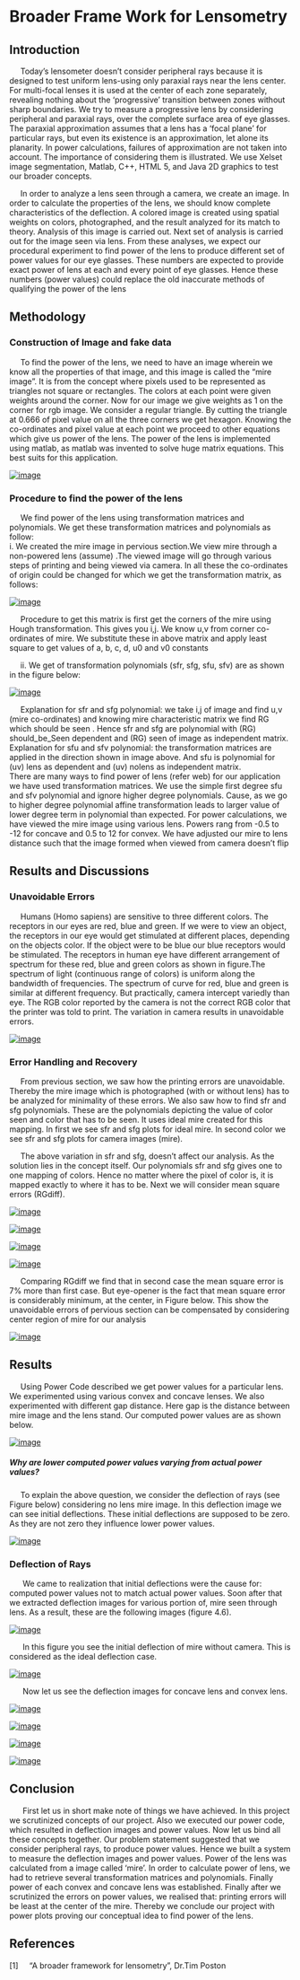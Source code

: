 <BODY>

<DIV id="id_1">
<H1> Broader Frame Work for Lensometry</H1>
</DIV>
<DIV id="id_2_1">
<P class="p9 ft6"><H2> Introduction </H2></P>
<P class="p10 ft6">&nbsp;&nbsp;&nbsp;&nbsp;&nbsp;Today’s lensometer doesn’t consider peripheral rays because it is 
designed to test uniform lens-using only paraxial rays near the lens center. For multi-focal lenses it is used at the center of each zone separately,
revealing nothing about the ‘progressive’ transition between zones without sharp boundaries. We try to measure a progressive lens by considering
peripheral and paraxial rays, over the complete surface area of eye glasses. The paraxial approximation assumes that a lens has a ‘focal plane’ for
particular rays, but even its existence is an approximation, let alone its planarity. In power calculations, failures of approximation are not taken into
account. The importance of considering them is illustrated. We use Xelset image segmentation, Matlab, C++, HTML 5, and Java 2D graphics to test
our broader concepts.
</P>
<P class="p10 ft6">&nbsp;&nbsp;&nbsp;&nbsp;&nbsp;In order to analyze a lens seen through a camera, we create an
image. In order to calculate the properties of the lens, we should know complete characteristics of the deflection. A colored image is created using
spatial weights on colors, photographed, and the result analyzed for its match to theory. Analysis of this image is carried out. Next set of analysis is carried out for the image seen via lens. From these analyses, we expect our procedural experiment to find power of the lens to produce different set of
power values for our eye glasses. These numbers are expected to provide exact power of lens at each and every point of eye glasses. Hence these
numbers (power values) could replace the old inaccurate methods of qualifying the power of the lens
</P>
</DIV>
<DIV id="id_2_2">
<P class="p9 ft6"><H2> Methodology </H2></P>
</DIV>
<DIV id="id_2_2">
<P class="p9 ft6"><H3> Construction of Image and fake data </H3></P>
<P class="p12 ft6">&nbsp;&nbsp;&nbsp;&nbsp;&nbsp;To find the power of the lens, we need to have an image wherein we know
all the properties of that image, and this image is called the “mire image”. It is from the concept where pixels used to be represented as triangles not square or rectangles. The colors at each point were given weights around the corner. Now for our image we give weights as 1 on the corner for rgb image. We consider a regular triangle. By cutting the triangle at 0.666 of pixel value on all the three corners we get hexagon. Knowing the co-ordinates and pixel value at each point we proceed to other equations which give us power of the lens. The power of the lens is implemented using matlab, as matlab was invented to solve huge matrix equations. This best suits for this application.
</P>
</DIV>
<p><a href="https://cloud.githubusercontent.com/assets/11435669/21469149/711a5698-ca0a-11e6-8192-8c2f1c8a3aed.png" target="_blank"><img src="https://cloud.githubusercontent.com/assets/11435669/21469149/711a5698-ca0a-11e6-8192-8c2f1c8a3aed.png" alt="image" style="max-width:100%;"></a></p>
<DIV id="id_2_3">
<P class="p9 ft6"><H3> Procedure to find the power of the lens </H3></P>
<P class="p15 ft6">&nbsp;&nbsp;&nbsp;&nbsp;&nbsp;We find power of the lens using transformation matrices and polynomials.
We get these transformation matrices and polynomials as follow:
<br />
i. We created the mire image in pervious section.We view mire through a non-powered lens (assume) .The viewed image will go through various steps of printing and being viewed via camera. In all these the co-ordinates of origin could be changed for which we get the transformation matrix, as follows:
</P>
</DIV>
<p><a href="https://cloud.githubusercontent.com/assets/11435669/21469169/e192d850-ca0a-11e6-9cbd-e4aac6fb2ecb.png" target="_blank"><img src="https://cloud.githubusercontent.com/assets/11435669/21469169/e192d850-ca0a-11e6-9cbd-e4aac6fb2ecb.png" alt="image" style="max-width:100%;"></a></p>
<DIV id="id_2_3">
<P class="p15 ft6">&nbsp;&nbsp;&nbsp;&nbsp;&nbsp;Procedure to get this matrix is first get the corners of the mire using Hough transformation. This gives you i,j. We know u,v from corner co-ordinates of mire. We substitute these in above matrix and apply least square to get values of a, b, c,
d, u0 and v0 constants
</DIV>

<DIV id="id_2_3">
<P class="p15 ft6">&nbsp;&nbsp;&nbsp;&nbsp;&nbsp;ii. We get of transformation polynomials (sfr, sfg, sfu, sfv) are as shown in the figure below:
</DIV>
<p><a href="https://cloud.githubusercontent.com/assets/11435669/21469190/b1ecb14c-ca0b-11e6-9007-4411b2e6f0ad.png" target="_blank"><img src="https://cloud.githubusercontent.com/assets/11435669/21469190/b1ecb14c-ca0b-11e6-9007-4411b2e6f0ad.png" alt="image" style="max-width:100%;"></a></p>
<DIV id="id_2_3">
<P class="p15 ft6">&nbsp;&nbsp;&nbsp;&nbsp;&nbsp;Explanation for sfr and sfg polynomial: we take i,j of image and find u,v
(mire co-ordinates) and knowing mire characteristic matrix we find RG which should be
seen . Hence sfr and sfg are polynomial with (RG) should_be_Seen dependent and (RG)
seen of image as independent matrix.
<br />
Explanation for sfu and sfv polynomial: the transformation matrices are
applied in the direction shown in image above. And sfu is polynomial for (uv) lens as
dependent and (uv) nolens as independent matrix.
<br />
There are many ways to find power of lens (refer web) for our application
 we have used transformation matrices. We use the simple first degree sfu and sfv polynomial and ignore higher degree polynomials. Cause, as we go to higher degree polynomial affine transformation leads to larger value of lower degree term in polynomial than expected. For power calculations, we have viewed the mire image using various lens. Powers rang from -0.5 to -12 for concave and 0.5 to 12 for convex. We have adjusted
our mire to lens distance such that the image formed when viewed from camera doesn’t flip 
</DIV>

<DIV id="id_1_2">
<P class="p22 ft10"><SPAN class="ft10"><H2> Results and Discussions </H2></P>
</DIV>
<DIV id="id_1_2">
<P class="p22 ft10"><SPAN class="ft10"><H3> Unavoidable Errors </H3></P>
<P class="p23 ft9">&nbsp;&nbsp;&nbsp;&nbsp;&nbsp;Humans (Homo sapiens) are sensitive to three different colors. The receptors
in our eyes are red, blue and green. If we were to view an object, the receptors in our eye would get stimulated at different places, depending on the objects color. If the object were to be blue our blue receptors would be stimulated. The receptors in human eye have different arrangement of spectrum for these red, blue and green colors as shown in figure.The spectrum of light (continuous range of colors) is uniform along the bandwidth of frequencies. The spectrum of curve for red, blue and green is similar at different frequency. But practically, camera intercept variedly than eye. The RGB color reported by the camera is not the correct RGB color that the printer was told to print. The variation in camera results in unavoidable errors. 
</P>
</DIV>
<p><a href="https://cloud.githubusercontent.com/assets/11435669/21469250/435200fe-ca0e-11e6-907a-09aeb205ed32.png" target="_blank"><img src="https://cloud.githubusercontent.com/assets/11435669/21469250/435200fe-ca0e-11e6-907a-09aeb205ed32.png" alt="image" style="max-width:100%;"></a></p>
<DIV id="id_1_2">
<P class="p22 ft10"><SPAN class="ft10"><H3>  Error Handling and Recovery </H3></P>
<P class="p23 ft9">&nbsp;&nbsp;&nbsp;&nbsp;&nbsp;From previous section, we saw how the printing errors are unavoidable.
Thereby the mire image which is photographed (with or without lens) has to be analyzed for minimality of these errors. We also saw how to find sfr and sfg polynomials. These are the polynomials depicting the value of color seen and color that has to be seen. It uses ideal mire created for this mapping.
In first we see sfr and sfg plots for ideal mire. In second color we see sfr and sfg plots for camera images (mire). 
</P>
<P class="p23 ft9">&nbsp;&nbsp;&nbsp;&nbsp;&nbsp;The above variation in sfr and sfg, doesn’t affect our analysis. As the solution lies in the concept itself. Our polynomials sfr and sfg gives one to one mapping of colors. Hence no matter where the pixel of color is, it is mapped exactly to where it has to be. Next we will consider mean square errors (RGdiff). 
</P>
</DIV>
<p><a href="https://cloud.githubusercontent.com/assets/11435669/21469262/2a512f34-ca0f-11e6-8aaf-0567bea47ada.png" target="_blank"><img src="https://cloud.githubusercontent.com/assets/11435669/21469262/2a512f34-ca0f-11e6-8aaf-0567bea47ada.png" alt="image" style="max-width:100%;"></a></p>
<p><a href="https://cloud.githubusercontent.com/assets/11435669/21469268/706714ca-ca0f-11e6-98ac-ffdfc8da5ccd.png" target="_blank"><img src="https://cloud.githubusercontent.com/assets/11435669/21469268/706714ca-ca0f-11e6-98ac-ffdfc8da5ccd.png" alt="image" style="max-width:100%;"></a></p>
<p><a href="https://cloud.githubusercontent.com/assets/11435669/21469279/1d330ace-ca10-11e6-8e0a-73795ae23bc6.png" target="_blank"><img src="https://cloud.githubusercontent.com/assets/11435669/21469279/1d330ace-ca10-11e6-8e0a-73795ae23bc6.png" alt="image" style="max-width:100%;"></a></p>
<p><a href="https://cloud.githubusercontent.com/assets/11435669/21469280/2c8b9d92-ca10-11e6-8e8d-d5fd1124c986.png" target="_blank"><img src="https://cloud.githubusercontent.com/assets/11435669/21469280/2c8b9d92-ca10-11e6-8e8d-d5fd1124c986.png" alt="image" style="max-width:100%;"></a></p>
<DIV id="id_1_2">
<P class="p23 ft9">&nbsp;&nbsp;&nbsp;&nbsp;&nbsp;Comparing RGdiff we find that in second case the mean square error is 7% more than first case. But eye-opener is the fact that mean square error is considerably minimum, at the center, in Figure below. This show the unavoidable errors of pervious section can be compensated by considering center region of mire for our analysis
</P>
</DIV>
<p><a href="https://cloud.githubusercontent.com/assets/11435669/21469282/7b4562d8-ca10-11e6-87ef-a68f1106f5f4.png" target="_blank"><img src="https://cloud.githubusercontent.com/assets/11435669/21469282/7b4562d8-ca10-11e6-87ef-a68f1106f5f4.png" alt="image" style="max-width:100%;"></a></p>
<DIV id="id_1_2">
<P class="p22 ft10"><SPAN class="ft10"><H2> Results </H2></P>
<P class="p23 ft9">&nbsp;&nbsp;&nbsp;&nbsp;&nbsp;Using Power Code described we get power values for a particular lens. We experimented using various convex and concave lenses. We also experimented with different gap distance. Here gap is the distance between mire image and the lens stand.  Our computed power values are as shown below.
</P>
</DIV>
<p><a href="https://cloud.githubusercontent.com/assets/11435669/21469667/29312d6a-ca2e-11e6-8f5b-d3a911d12d2a.png" target="_blank"><img src="https://cloud.githubusercontent.com/assets/11435669/21469667/29312d6a-ca2e-11e6-8f5b-d3a911d12d2a.png" alt="image" style="max-width:100%;"></a></p>
<DIV id="id_1_2">
<P class="p22 ft10"><SPAN class="ft10"><H5> Why are lower computed power values varying from actual power values? </H5></P>
<P class="p23 ft9">&nbsp;&nbsp;&nbsp;&nbsp;&nbsp;To explain the above question, we consider the deflection of rays (see Figure below) considering no lens mire image. In this deflection image we can see initial deflections. These initial deflections are supposed to be zero. As they are not zero they influence lower power values.
</P>
</DIV>
<p><a href="https://cloud.githubusercontent.com/assets/11435669/21469293/8d4d163c-ca11-11e6-8bdd-edcae06e30dd.png" target="_blank"><img src="https://cloud.githubusercontent.com/assets/11435669/21469293/8d4d163c-ca11-11e6-8bdd-edcae06e30dd.png" alt="image" style="max-width:100%;"></a></p>
<DIV id="id_1_2">
<P class="p22 ft10"><SPAN class="ft10"><H3> Deflection of Rays </H3></P>
<P class="p23 ft9">&nbsp;&nbsp;&nbsp;&nbsp;&nbsp; We came to realization that initial deflections were the
cause for: computed power values not to match actual power values. Soon after that we
extracted deflection images for various portion of, mire seen through lens. As a result,
these are the following images (figure 4.6).
</P>
</DIV>
<p><a href="https://cloud.githubusercontent.com/assets/11435669/21469307/1ce47182-ca12-11e6-87b8-e0bfb4a49e2b.png" target="_blank"><img src="https://cloud.githubusercontent.com/assets/11435669/21469307/1ce47182-ca12-11e6-87b8-e0bfb4a49e2b.png" alt="image" style="max-width:100%;"></a></p>
<DIV id="id_1_2">
<P class="p23 ft9">&nbsp;&nbsp;&nbsp;&nbsp;&nbsp;  In this figure you see the initial deflection of mire without camera. This is considered as the ideal deflection case. 
</P>
</DIV>
<p><a href="https://cloud.githubusercontent.com/assets/11435669/21469314/79dab450-ca12-11e6-9a96-97133eff772d.png" target="_blank"><img src="https://cloud.githubusercontent.com/assets/11435669/21469314/79dab450-ca12-11e6-9a96-97133eff772d.png" alt="image" style="max-width:100%;"></a></p>
<DIV id="id_1_2">
<P class="p23 ft9">&nbsp;&nbsp;&nbsp;&nbsp;&nbsp;  Now let us see the deflection images for concave lens and convex lens.
</P>
</DIV>
<p><a href="https://cloud.githubusercontent.com/assets/11435669/21469321/bc1bc6b0-ca12-11e6-855a-eedb4608b610.png" target="_blank"><img src="https://cloud.githubusercontent.com/assets/11435669/21469321/bc1bc6b0-ca12-11e6-855a-eedb4608b610.png" alt="image" style="max-width:100%;"></a></p>
<p><a href="https://cloud.githubusercontent.com/assets/11435669/21469330/e53d075c-ca12-11e6-95b2-51e0ff4d3f33.png" target="_blank"><img src="https://cloud.githubusercontent.com/assets/11435669/21469330/e53d075c-ca12-11e6-95b2-51e0ff4d3f33.png" alt="image" style="max-width:100%;"></a></p>
<p><a href="https://cloud.githubusercontent.com/assets/11435669/21469332/fd4b0600-ca12-11e6-80e4-cafda4cdf61e.png" target="_blank"><img src="https://cloud.githubusercontent.com/assets/11435669/21469332/fd4b0600-ca12-11e6-80e4-cafda4cdf61e.png" alt="image" style="max-width:100%;"></a></p>
<p><a href="https://cloud.githubusercontent.com/assets/11435669/21469336/312a3e78-ca13-11e6-8e20-e00d05e81e42.png" target="_blank"><img src="https://cloud.githubusercontent.com/assets/11435669/21469336/312a3e78-ca13-11e6-8e20-e00d05e81e42.png" alt="image" style="max-width:100%;"></a></p>

<DIV id="id_1_2">
<P class="p22 ft10"><SPAN class="ft10"><H2> Conclusion </H2></P>
<P class="p23 ft9">&nbsp;&nbsp;&nbsp;&nbsp;&nbsp; First let us in short make note of things we have achieved. In this project we scrutinized concepts of our project. Also we executed our power code, which resulted in deflection images and power values. Now let us bind all these concepts together. Our problem statement suggested that we consider peripheral rays, to produce power values. Hence we built a system to measure the deflection images and power values. Power of the lens was calculated from a image called ‘mire’. In order to calculate power of lens, we had to retrieve several transformation matrices and polynomials. Finally power of each convex and concave lens was established. Finally after we scrutinized the errors on power values, we realised that: printing errors will be least at the center of the mire. Thereby we conclude our project with power plots proving our conceptual idea to find power of the lens. 
</P>
</DIV>


<DIV id="id_1_2">
<P class="p80 ft10"><SPAN class="ft10"><H2> References </H2></P>
<P class="p136 ft59"><SPAN class="ft29">[1]&nbsp;&nbsp;&nbsp;&nbsp;&nbsp;</SPAN>“A broader framework for lensometry”, Dr.Tim Poston </P>
</DIV>
</BODY>
</HTML>
